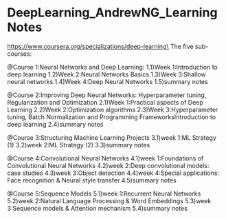 # DeepLearning_AndrewNG_LearningNotes
https://www.coursera.org/specializations/deep-learning\
The five sub-courses:

@Course 1:Neural Networks and Deep Learning: 
1.1)Week 1:Introduction to deep learning
1.2)Week 2:Neural Networks Basics
1.3)Week 3:Shallow neural networks
1.4)Week 4:Deep Neural Networks
1.5)summary notes

@Course 2:Improving Deep Neural Networks: Hyperparameter tuning, Regularization and Optimization
2.1)Week 1:Practical aspects of Deep Learning
2.2)Week 2:Optimization algorithms
2.3)Week 3:Hyperparameter tuning, Batch Normalization and Programming FrameworksIntroduction to deep learning
2.4)summary notes

@Course 3:Structuring Machine Learning Projects
3.1)week 1:ML Strategy (1)
3.2)week 2:ML Strategy (2)
3.3)summary notes

@Course 4:Convolutional Neural Networks
4.1)week 1:Foundations of Convolutional Neural Networks
4.2)week 2:Deep convolutional models: case studies
4.3)week 3:Object detection
4.4)week 4:Special applications: Face recognition & Neural style transfer
4.5)summary notes

@Course 5:Sequence Models
5.1)week 1:Recurrent Neural Networks
5.2)week 2:Natural Language Processing & Word Embeddings
5.3)week 3:Sequence models & Attention mechanism
5.4)summary notes
